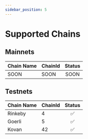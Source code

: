 ```yaml
---
sidebar_position: 5
---
```


# Supported Chains

## Mainnets

| Chain Name          | ChainId  |   Status  |
|---------------------|----------|:---------:|
|        SOON         |   SOON   |    SOON   |

## Testnets

| Chain Name       | ChainId  |    Status   |
|------------------|----------|:-----------:|
|      Rinkeby     |     4    |      ✅      |
|      Goerli      |     5    |      ✅      |
|      Kovan       |    42    |      ✅      |

